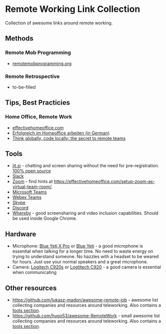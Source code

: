 # Remote Working Link Collection

Collection of awesome links around remote working.

## Methods

### Remote Mob Programming

* [remotemobprogramming.org](https://www.remotemobprogramming.org/)

### Remote Retrospective

* to-be-filled

## Tips, Best Practicies

### Home Office, Remote Work

* [effectivehomeoffice.com](https://effectivehomeoffice.com/)
* [Erfolgreich im Homeoffice arbeiten (in German)](https://www.heise.de/hintergrund/Erfolgreich-im-Homeoffice-arbeiten-4681061.html)
* [Think globally, code locally: the secret to remote teams](https://www.atlassian.com/agile/teams/remote-teams)

## Tools

* [jit.si](https://meet.jit.si/) - chatting and screen sharing without the need for pre-registration. [100% open source](https://github.com/jitsi)
* [Slack](https://slack.com/intl/de-de/)
* [Zoom](https://zoom.us/) - find hints at <https://effectivehomeoffice.com/setup-zoom-as-virtual-team-room/>.
* [Microsoft Teams](https://products.office.com/de-de/microsoft-teams/group-chat-software)
* [Webex Teams](https://www.webex.com/de/team-collaboration.html)
* [Skype](https://www.skype.com/)
* [Discord](https://discordapp.com/)
* [Whereby](https://whereby.com/) - good screensharing and video inclusion capabilities. Should be used inside Google Chrome.

## Hardware

- Microphone: [Blue Yeti X Pro](https://www.idealo.de/preisvergleich/OffersOfProduct/7018328_-yeti-x-pro-blackout-blue-microphones.html) or [Blue Yeti](https://www.idealo.de/preisvergleich/OffersOfProduct/4820546_-yeti-schwarz-blue-microphones.html) - a good microphone is essential when talking for a longer time. No need to waste energy on trying to understand someone. No hazzles with a headset to be weared for hours. Just use your normal speakers and a great microphone.
- Camera: [Logitech C920s](https://www.idealo.de/preisvergleich/OffersOfProduct/6647247_-c920s-logitech.html) or [Logtitech C920](https://www.idealo.de/preisvergleich/OffersOfProduct/3070374_-hd-pro-c920-logitech.html) - a good camera is essential when communicating

## Other resources

- <https://github.com/lukasz-madon/awesome-remote-job> - awesome list collecting companies and resources around teleworking. Also contains a [tools section](https://github.com/lukasz-madon/awesome-remote-job#tools).
- <https://github.com/hugo53/awesome-RemoteWork> - small awesome list collecting companies and resources around teleworking. Also contains a [tools section](https://github.com/hugo53/awesome-RemoteWork#software).

